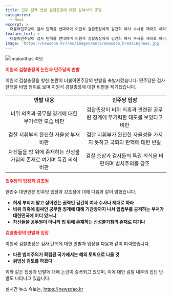 ```yaml
---
title: 민주 탄핵 반발 검찰총장에 대한 김여사의 총명
categories:
  - News
excerpt: >
  더불어민주당이 검사 탄핵을 반대하며 이원석 검찰총장에게 김건희 여사 수사를 제대로 하라고 촉구했다. 이에 대해 민주당 대변인은 검찰총장의 반발을 비판하며 법치주의를 강조했고, 검찰 내부의 집단 반발을 지적했다. 또한, 검사들의 행동은 검찰 개혁의 필요성을 보여주고 있다고 강조했다.
feature_text: >
  더불어민주당이 검사 탄핵을 반대하며 이원석 검찰총장에게 김건희 여사 수사를 제대로 하라고 촉구했다. 이에 대해 민주당 대변인은 검찰총장의 반발을 비판하며 법치주의를 강조했고, 검찰 내부의 집단 반발을 지적했다. 또한, 검사들의 행동은 검찰 개혁의 필요성을 보여주고 있다고 강조했다.
image: 'https://newsdao.kr/res/images/meta/newsdao_breakingnews.jpg'
---
```


<p><img src="https://newsdao.kr/res/images/meta/newsdao_breakingnews.jpg" alt="implanttips 속보" /></p>

<p><b><span style="color: #ee2323;">이원석 검찰총장의 논란과 민주당의 반발</span></b></p>

<p data-ke-size="size16">이원석 검찰총장을 향한 논란이 더불어민주당의 반발을 촉발시켰습니다. 민주당은 검사 탄핵을 비법 행위로 보며 이원석 검찰총장에 대한 비판을 제기했습니다.</p>

<table>
  <tbody>
    <tr>
      <td style="text-align: center; height: 17px;"><b>반발 내용</b></td>
      <td style="text-align: center; height: 17px;"><b>민주당 입장</b></td>
    </tr>
    <tr>
      <td style="text-align: center; height: 17px;">비위 의혹과 공무원 징계에 대한 무기력한 모습 비판</td>
      <td style="text-align: center; height: 17px;">검찰총장이 비위 의혹과 관련된 공무원 징계에 무기력한 태도를 보였다고 비판</td>
    </tr>
    <tr>
      <td style="text-align: center; height: 17px;">검찰 지휘부의 완전한 자율성 부재 비판</td>
      <td style="text-align: center; height: 17px;">검찰 지휘부가 완전한 자율성을 가지지 못하고 국회의 탄핵에 대한 반발</td>
    </tr>
    <tr>
      <td style="text-align: center; height: 17px;">자신들을 법 위에 존재하는 신성불가침의 존재로 여기며 특권 의식 비판</td>
      <td style="text-align: center; height: 17px;">검찰 총장과 검사들의 특권 의식을 비판하며 법치주의를 강조</td>
    </tr>
  </tbody>
</table>

<p><b><span style="color: #ee2323;">민주당의 입장과 강조점</span></b></p>

<p data-ke-size="size16">한민수 대변인은 민주당 입장과 강조점에 대해 다음과 같이 밝혔습니다.</p>

<ul>
  <li><b>허세 부리지 말고 살아있는 권력인 김건희 여사 수사나 제대로 하라</b></li>
  <li><b>비위 의혹에 휩싸인 공무원 징계에 대해 기관장까지 나서 입법부를 공격하는 부처가 대한민국에 어디 있느냐</b></li>
  <li><b>자신들을 공무원이 아니라 법 위에 존재하는 신성불가침의 존재로 여기나</b></li>
</ul>

<p><b><span style="color: #ee2323;">검찰총장의 반발과 입장</span></b></p>

<p data-ke-size="size16">이원석 검찰총장은 검사 탄핵에 대한 반발과 입장을 다음과 같이 피력했습니다.</p>

<ul>
  <li><b>다른 법치주의가 확립된 국가에서는 해외 토픽으로 나올 것</b></li>
  <li><b>위법성 검토를 하겠다</b></li>
</ul>

<p data-ke-size="size16">위와 같은 입장과 반발에 대해 논란이 증폭되고 있으며, 이에 대한 검찰 내부의 집단 반발도 나타나고 있습니다.</p>
실시간 뉴스 속보는, <a href="https://newsdao.kr" rel="dofollow">https://newsdao.kr</a>


